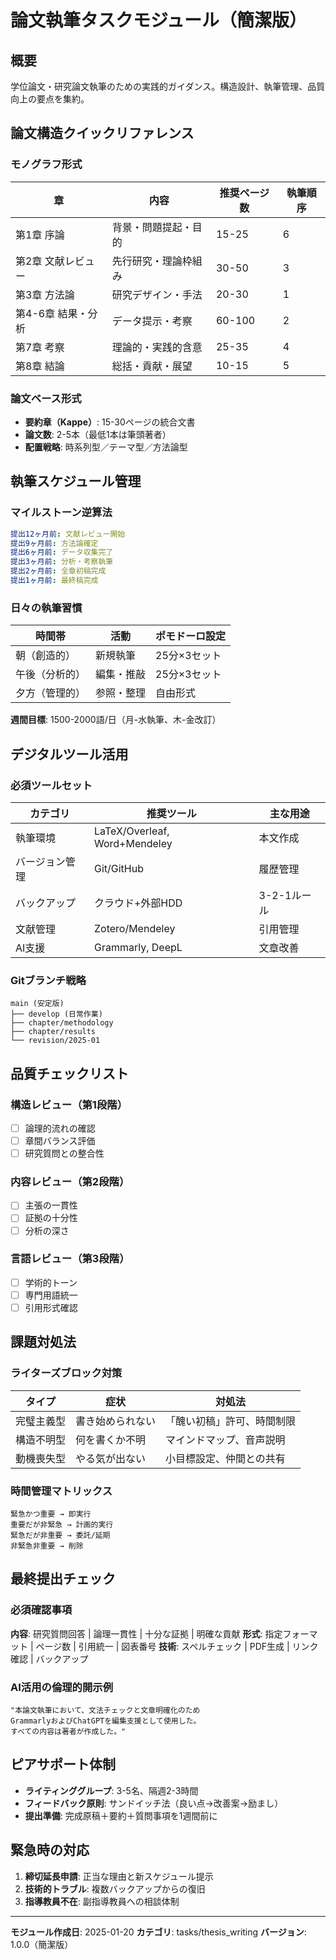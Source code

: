 # 論文執筆タスクモジュール（簡潔版）

## 概要
学位論文・研究論文執筆のための実践的ガイダンス。構造設計、執筆管理、品質向上の要点を集約。

## 論文構造クイックリファレンス

### モノグラフ形式
| 章 | 内容 | 推奨ページ数 | 執筆順序 |
|---|---|---|---|
| 第1章 序論 | 背景・問題提起・目的 | 15-25 | 6 |
| 第2章 文献レビュー | 先行研究・理論枠組み | 30-50 | 3 |
| 第3章 方法論 | 研究デザイン・手法 | 20-30 | 1 |
| 第4-6章 結果・分析 | データ提示・考察 | 60-100 | 2 |
| 第7章 考察 | 理論的・実践的含意 | 25-35 | 4 |
| 第8章 結論 | 総括・貢献・展望 | 10-15 | 5 |

### 論文ベース形式
- **要約章（Kappe）**: 15-30ページの統合文書
- **論文数**: 2-5本（最低1本は筆頭著者）
- **配置戦略**: 時系列型／テーマ型／方法論型

## 執筆スケジュール管理

### マイルストーン逆算法
```yaml
提出12ヶ月前: 文献レビュー開始
提出9ヶ月前: 方法論確定
提出6ヶ月前: データ収集完了
提出3ヶ月前: 分析・考察執筆
提出2ヶ月前: 全章初稿完成
提出1ヶ月前: 最終稿完成
```

### 日々の執筆習慣
| 時間帯 | 活動 | ポモドーロ設定 |
|---|---|---|
| 朝（創造的） | 新規執筆 | 25分×3セット |
| 午後（分析的） | 編集・推敲 | 25分×3セット |
| 夕方（管理的） | 参照・整理 | 自由形式 |

**週間目標**: 1500-2000語/日（月-水執筆、木-金改訂）

## デジタルツール活用

### 必須ツールセット
| カテゴリ | 推奨ツール | 主な用途 |
|---|---|---|
| 執筆環境 | LaTeX/Overleaf, Word+Mendeley | 本文作成 |
| バージョン管理 | Git/GitHub | 履歴管理 |
| バックアップ | クラウド+外部HDD | 3-2-1ルール |
| 文献管理 | Zotero/Mendeley | 引用管理 |
| AI支援 | Grammarly, DeepL | 文章改善 |

### Gitブランチ戦略
```
main (安定版)
├── develop (日常作業)
├── chapter/methodology
├── chapter/results
└── revision/2025-01
```

## 品質チェックリスト

### 構造レビュー（第1段階）
- [ ] 論理的流れの確認
- [ ] 章間バランス評価
- [ ] 研究質問との整合性

### 内容レビュー（第2段階）
- [ ] 主張の一貫性
- [ ] 証拠の十分性
- [ ] 分析の深さ

### 言語レビュー（第3段階）
- [ ] 学術的トーン
- [ ] 専門用語統一
- [ ] 引用形式確認

## 課題対処法

### ライターズブロック対策
| タイプ | 症状 | 対処法 |
|---|---|---|
| 完璧主義型 | 書き始められない | 「醜い初稿」許可、時間制限 |
| 構造不明型 | 何を書くか不明 | マインドマップ、音声説明 |
| 動機喪失型 | やる気が出ない | 小目標設定、仲間との共有 |

### 時間管理マトリックス
```
緊急かつ重要 → 即実行
重要だが非緊急 → 計画的実行
緊急だが非重要 → 委託/延期
非緊急非重要 → 削除
```

## 最終提出チェック

### 必須確認事項
**内容**: 研究質問回答 | 論理一貫性 | 十分な証拠 | 明確な貢献
**形式**: 指定フォーマット | ページ数 | 引用統一 | 図表番号
**技術**: スペルチェック | PDF生成 | リンク確認 | バックアップ

### AI活用の倫理的開示例
```
"本論文執筆において、文法チェックと文章明確化のため
GrammarlyおよびChatGPTを編集支援として使用した。
すべての内容は著者が作成した。"
```

## ピアサポート体制
- **ライティンググループ**: 3-5名、隔週2-3時間
- **フィードバック原則**: サンドイッチ法（良い点→改善案→励まし）
- **提出準備**: 完成原稿＋要約＋質問事項を1週間前に

## 緊急時の対応
1. **締切延長申請**: 正当な理由と新スケジュール提示
2. **技術的トラブル**: 複数バックアップからの復旧
3. **指導教員不在**: 副指導教員への相談体制

---
**モジュール作成日**: 2025-01-20
**カテゴリ**: tasks/thesis_writing
**バージョン**: 1.0.0（簡潔版）